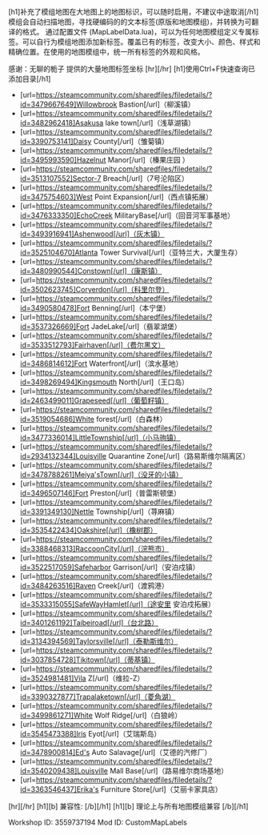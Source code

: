 [h1]补充了模组地图在大地图上的地图标识，可以随时启用，不建议中途取消[/h1]
模组会自动扫描地图，寻找硬编码的的文本标签(原版和地图模组)，并转换为可翻译的格式。
通过配置文件 (MapLabelData.lua)，可以为任何地图模组定义专属标签。可以自行为模组地图添加新标签。覆盖已有的标签，改变大小、颜色、样式和精确位置。在使用的地图模组中，统一所有标签的外观和风格。

感谢：无聊的栀子 提供的大量地图标签坐标
[hr][/hr]
[h1]使用Ctrl+F快速查询已添加目录[/h1]
- [url=https://steamcommunity.com/sharedfiles/filedetails/?id=3479667649]Willowbrook Bastion[/url]（柳溪镇）
- [url=https://steamcommunity.com/sharedfiles/filedetails/?id=3482962418]Asakusa lake town[/url]（浅草湖镇）
- [url=https://steamcommunity.com/sharedfiles/filedetails/?id=3390753141]Daisy County[/url]（雏菊镇）
- [url=https://steamcommunity.com/sharedfiles/filedetails/?id=3495993590]Hazelnut Manor[/url]（榛果庄园 ）
- [url=https://steamcommunity.com/sharedfiles/filedetails/?id=3513107552]Sector-7 Breach[/url]（7号沦陷区）
- [url=https://steamcommunity.com/sharedfiles/filedetails/?id=3475754603]West Point Expansion[/url]（西点镇拓展）
- [url=https://steamcommunity.com/sharedfiles/filedetails/?id=3476333350]EchoCreek MilitaryBase[/url]（回音河军事基地）
- [url=https://steamcommunity.com/sharedfiles/filedetails/?id=3493916941]Ashenwood[/url]（灰木镇）
- [url=https://steamcommunity.com/sharedfiles/filedetails/?id=3525104670]Atlanta Tower Survival[/url]（亚特兰大，大厦生存）
- [url=https://steamcommunity.com/sharedfiles/filedetails/?id=3480990544]Constown[/url]（康斯镇）
- [url=https://steamcommunity.com/sharedfiles/filedetails/?id=3502623745]Coryerdon[/url]（科里尔登）
- [url=https://steamcommunity.com/sharedfiles/filedetails/?id=3490580478]Fort Benning[/url]（本宁堡）
- [url=https://steamcommunity.com/sharedfiles/filedetails/?id=3537326669]Fort JadeLake[/url]（翡翠湖堡）
- [url=https://steamcommunity.com/sharedfiles/filedetails/?id=3533512793]Fairhaven[/url]（费尔黑文）
- [url=https://steamcommunity.com/sharedfiles/filedetails/?id=3486814612]Fort Waterfront[/url]（滨水基地）
- [url=https://steamcommunity.com/sharedfiles/filedetails/?id=3498269494]Kingsmouth North[/url]（王口岛）
- [url=https://steamcommunity.com/sharedfiles/filedetails/?id=2463499011]Grapeseed[/url]（葡萄籽镇）
- [url=https://steamcommunity.com/sharedfiles/filedetails/?id=3519054686]White forest[/url]（白森林）
- [url=https://steamcommunity.com/sharedfiles/filedetails/?id=3477336014]LittleTownship[/url]（小马驹镇）
- [url=https://steamcommunity.com/sharedfiles/filedetails/?id=2934132344]Louisville Quarantine Zone[/url]（路易斯维尔隔离区）
- [url=https://steamcommunity.com/sharedfiles/filedetails/?id=3478788261]Meiya'sTown[/url]（没牙的小镇）
- [url=https://steamcommunity.com/sharedfiles/filedetails/?id=3496507146]Fort Preston[/url]（普雷斯顿堡）
- [url=https://steamcommunity.com/sharedfiles/filedetails/?id=3391349130]Nettle Township[/url]（荨麻镇）
- [url=https://steamcommunity.com/sharedfiles/filedetails/?id=3535422434]Oakshire[/url]（橡树郡）
- [url=https://steamcommunity.com/sharedfiles/filedetails/?id=3388468313]RaccoonCity[/url]（浣熊市）
- [url=https://steamcommunity.com/sharedfiles/filedetails/?id=3522517059]Safeharbor Garrison[/url]（安泊戍镇）
- [url=https://steamcommunity.com/sharedfiles/filedetails/?id=3484263516]Raven Creek[/url]（渡鸦港）
- [url=https://steamcommunity.com/sharedfiles/filedetails/?id=3533315055]SafeWayHamlet[/url]（途安里 安泊戍拓展）
- [url=https://steamcommunity.com/sharedfiles/filedetails/?id=3401261192]Taibeiroad[/url]（台北路）
- [url=https://steamcommunity.com/sharedfiles/filedetails/?id=3134394569]Taylorsville[/url]（泰勒斯维尔）
- [url=https://steamcommunity.com/sharedfiles/filedetails/?id=3037854728]Tikitown[/url]（蒂基镇）
- [url=https://steamcommunity.com/sharedfiles/filedetails/?id=3524981481]Vila Z[/url]（维拉-Z）
- [url=https://steamcommunity.com/sharedfiles/filedetails/?id=3390327877]Trapalaketown[/url]（菱角湖）
- [url=https://steamcommunity.com/sharedfiles/filedetails/?id=3499861271]White Wolf Ridge[/url]（白狼岭）
- [url=https://steamcommunity.com/sharedfiles/filedetails/?id=3545473388]Iris Eyot[/url]（艾瑞斯岛）
- [url=https://steamcommunity.com/sharedfiles/filedetails/?id=3478900814]Ed's Auto Salavage[/url]（艾德的汽修厂）
- [url=https://steamcommunity.com/sharedfiles/filedetails/?id=3540209438]Louisville Mall Base[/url]（路易维尔商场基地）
- [url=https://steamcommunity.com/sharedfiles/filedetails/?id=3363546437]Erika's Furniture Store[/url]（艾丽卡家具店）

[hr][/hr]
[h1][b] 兼容性: [/b][/h1]
[h1][b] 理论上与所有地图模组兼容 [/b][/h1]

Workshop ID: 3559737194
Mod ID: CustomMapLabels